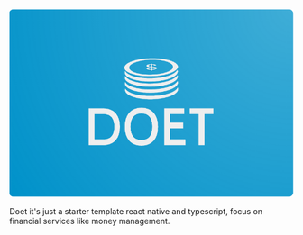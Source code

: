 <p align="center">
  <img src="https://github.com/bungambohlah/doet/blob/master/assets/images/logo.png?raw=true" alt="Doet's custom image"/>
</p>

Doet it's just a starter template react native and typescript, focus on financial services like money management.
